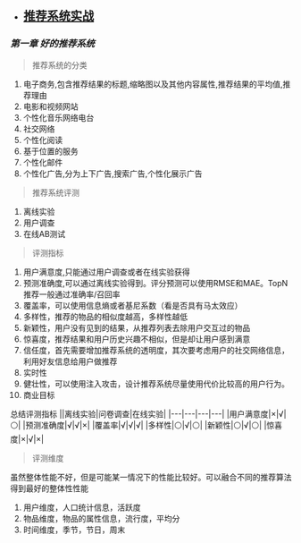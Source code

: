 + ## [推荐系统实战](https://book.douban.com/subject/10769749/)  
### ***第一章 好的推荐系统***  
>推荐系统的分类   

1) 电子商务,包含推荐结果的标题,缩略图以及其他内容属性,推荐结果的平均值,推荐理由  
2) 电影和视频网站  
3) 个性化音乐网络电台  
4) 社交网络  
5) 个性化阅读  
6) 基于位置的服务  
7) 个性化邮件  
8) 个性化广告,分为上下广告,搜索广告,个性化展示广告   

>推荐系统评测  

1) 离线实验  
2) 用户调查  
3) 在线AB测试  

>评测指标  

1) 用户满意度,只能通过用户调查或者在线实验获得  
2) 预测准确度,可以通过离线实验得到。评分预测可以使用RMSE和MAE。TopN推荐一般通过准确率/召回率  
3) 覆盖率，可以使用信息熵或者基尼系数（看是否具有马太效应）  
4) 多样性，推荐的物品的相似度越高，多样性越低    
5) 新颖性，用户没有见到的结果，从推荐列表去除用户交互过的物品  
6) 惊喜度，推荐结果和用户历史兴趣不相似，但是却让用户感到满意  
7) 信任度，首先需要增加推荐系统的透明度，其次要考虑用户的社交网络信息，利用好友信息给用户做推荐  
8) 实时性
9) 健壮性，可以使用注入攻击，设计推荐系统尽量使用代价比较高的用户行为。
10) 商业目标 

总结评测指标
||离线实验|问卷调查|在线实验|
|---|---|---|---|
|用户满意度|×|√|⚪|
|预测准确度|√|√|×| 
|覆盖率|√|√|√| 
|多样性|⚪|√|⚪| 
|新颖性|⚪|√|⚪| 
|惊喜度|×|√|×| 

>评测维度

虽然整体性能不好，但是可能某一情况下的性能比较好。可以融合不同的推荐算法得到最好的整体性性能
1) 用户维度，人口统计信息，活跃度
2) 物品维度，物品的属性信息，流行度，平均分
3) 时间维度，季节，节日，周末  

